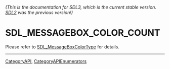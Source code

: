 ###### (This is the documentation for SDL3, which is the current stable version. [SDL2](https://wiki.libsdl.org/SDL2/) was the previous version!)
# SDL_MESSAGEBOX_COLOR_COUNT

Please refer to [SDL_MessageBoxColorType](SDL_MessageBoxColorType) for details.

----
[CategoryAPI](CategoryAPI), [CategoryAPIEnumerators](CategoryAPIEnumerators)


